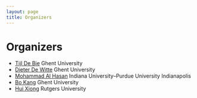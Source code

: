 ```yaml
---
layout: page
title: Organizers
---
```

# Organizers
- [Tijl De Bie](http://www.tijldebie.net) Ghent University
- [Dieter De Witte](https://telefoonboek.ugent.be/nl/people/802000451589) Ghent University
- [Mohammad Al Hasan](http://dmgroup.cs.iupui.edu/home.php) Indiana University–Purdue University Indianapolis
- [Bo Kang](http://bokang.io) Ghent University
- [Hui Xiong](http://datamining.rutgers.edu) Rutgers University


